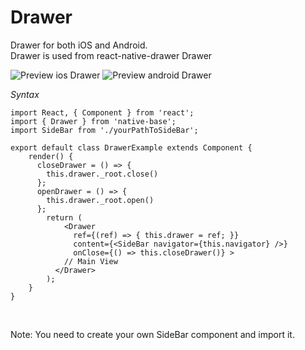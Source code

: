 # Drawer

Drawer for both iOS and Android.<br />
Drawer is used from react-native-drawer Drawer

![Preview ios Drawer](../docs/assets/ios/components/drawer.png)
![Preview android Drawer](../docs/assets/android/components/drawer.png)

*Syntax*

<pre class="line-numbers"><code class="language-jsx">import React, { Component } from 'react';
import { Drawer } from 'native-base';
import SideBar from './yourPathToSideBar';
​
export default class DrawerExample extends Component {
    render() {
      closeDrawer = () => {
        this.drawer._root.close()
      };
      openDrawer = () => {
        this.drawer._root.open()
      };
        return (
            &lt;Drawer
              ref={(ref) => { this.drawer = ref; }}
              content={&lt;SideBar navigator={this.navigator} />}
              onClose={() => this.closeDrawer()} >
            // Main View
          &lt;/Drawer>
        );
    }
}</code></pre><br />

Note: You need to create your own SideBar component and import it.
